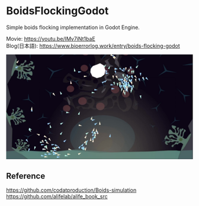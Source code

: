# BoidsFlockingGodot
Simple boids flocking implementation in Godot Engine.

Movie: https://youtu.be/IMv7iNt1baE  
Blog(日本語): https://www.bioerrorlog.work/entry/boids-flocking-godot

![screenshot](./screenshot/2020-07-21_09-42-54_1.jpg)


## Reference
https://github.com/codatproduction/Boids-simulation  
https://github.com/alifelab/alife_book_src